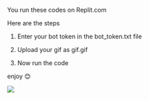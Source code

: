 You run these codes on Replit.com


Here are the steps

1. Enter your bot token in the bot_token.txt file

2. Upload your gif as gif.gif

3. Now run the code

enjoy 😊

  <a href="https://repl.it/github/vihangatheekshana0/discord-bot-gif-php"><img src="https://img.shields.io/badge/replit-253c99?style=for-the-badge&logo=replit&logoColor=F26207"></a>
